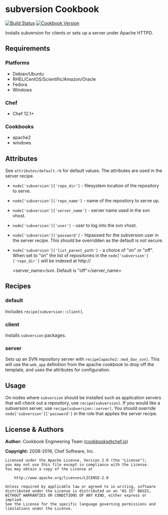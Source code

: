 # subversion Cookbook

[![Build Status](https://travis-ci.org/chef-cookbooks/subversion.svg?branch=master)](http://travis-ci.org/chef-cookbooks/subversion) [![Cookbook Version](https://img.shields.io/cookbook/v/subversion.svg)](https://supermarket.chef.io/cookbooks/subversion)

Installs subversion for clients or sets up a server under Apache HTTPD.

## Requirements

### Platforms

- Debian/Ubuntu
- RHEL/CentOS/Scientific/Amazon/Oracle
- Fedora
- Windows

### Chef

- Chef 12.1+

### Cookbooks

- apache2
- windows

## Attributes

See `attributes/default.rb` for default values. The attributes are used in the server recipe.

- `node['subversion']['repo_dir']` - filesystem location of the repository to serve.
- `node['subversion']['repo_name']` - name of the repository to serve up.
- `node['subversion']['server_name']` - server name used in the svn vhost.
- `node['subversion']['user']` - user to log into the svn vhost.
- `node['subversion']['password']` - htpasswd for the subversion user in the server recipe. This should be overridden as the default is not secure.
- `node['subversion']['list_parent_path']` - a choice of "on" or "off". When set to "on" the list of repositories in the `node['subversion']['repo_dir']` will be indexed at http://

  <server_name>/svn.  Default is "off"</server_name>

## Recipes

### default

Includes `recipe[subversion::client]`.

### client

Installs `subversion` packages.

### server

Sets up an SVN repository server with `recipe[apache2::mod_dav_svn]`. This will use the `web_app` definition from the apache cookbook to drop off the template, and uses the attributes for configuration.

## Usage

On nodes where `subversion` should be installed such as application servers that will check out a repository, use `recipe[subversion]`. If you would like a subversion server, use `recipe[subversion::server]`. You should override `node['subversion']['password']` in the role that applies the server recipe.

## License & Authors

**Author:** Cookbook Engineering Team ([cookbooks@chef.io](mailto:cookbooks@chef.io))

**Copyright:** 2008-2016, Chef Software, Inc.

```
Licensed under the Apache License, Version 2.0 (the "License");
you may not use this file except in compliance with the License.
You may obtain a copy of the License at

    http://www.apache.org/licenses/LICENSE-2.0

Unless required by applicable law or agreed to in writing, software
distributed under the License is distributed on an "AS IS" BASIS,
WITHOUT WARRANTIES OR CONDITIONS OF ANY KIND, either express or implied.
See the License for the specific language governing permissions and
limitations under the License.
```
